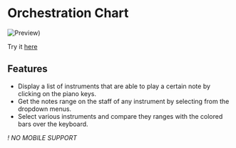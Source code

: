 # Orchestration Chart

![Preview](https://matiasnm.github.io/Orchestration-Chart/README.png))

Try it [here](https://matiasnm.github.io/Orchestration-Chart/)

## Features

- Display a list of instruments that are able to play a certain note by clicking on the piano keys.
- Get the notes range on the staff of any instrument by selecting from the dropdown menus.
- Select various instruments and compare they ranges with the colored bars over the keyboard.

*! NO MOBILE SUPPORT*
